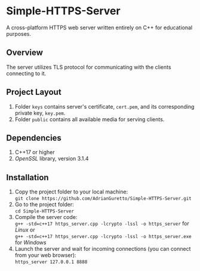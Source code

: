 # Simple-HTTPS-Server
A cross-platform HTTPS web server written entirely on C++ for educational purposes.

## Overview
The server utilizes TLS protocol for communicating with the clients connecting to it.

## Project Layout
1. Folder `keys` contains server's certificate, `cert.pem`, and its corresponding private key, `key.pem`.
2. Folder `public` contains all available media for serving clients.

## Dependencies
1. C++17 or higher
2. _OpenSSL_ library, version 3.1.4

## Installation

1. Copy the project folder to your local machine:  
`git clone https://github.com/AdrianGuretto/Simple-HTTPS-Server.git`
2. Go to the project folder:  
`cd Simple-HTTPS-Server`
3. Compile the server code:  
`g++ -std=c++17 https_server.cpp -lcrypto -lssl -o https_server` for _Linux_ or  
 `g++ -std=c++17 https_server.cpp -lcrypto -lssl -o https_server.exe` for _Windows_
4. Launch the server and wait for incoming connections (you can connect from your web browser):  
`https_server 127.0.0.1 8888`